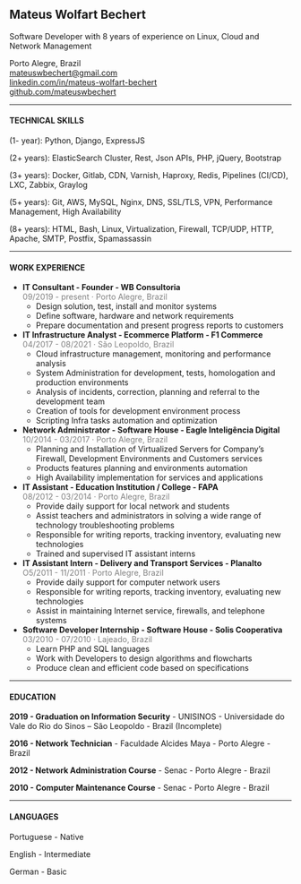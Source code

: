 ## Mateus Wolfart Bechert

Software Developer with 8 years of experience on Linux, Cloud and Network Management 

Porto Alegre, Brazil <br>
<mateuswbechert@gmail.com> <br>
[linkedin.com/in/mateus-wolfart-bechert](http://linkedin.com/in/mateus-wolfart-bechert) <br>
[github.com/mateuswbechert](http://github.com/mateuswbechert) <br>

--------

#### TECHNICAL SKILLS

(1- year): Python, Django, ExpressJS 

(2+ years): ElasticSearch Cluster, Rest, Json APIs, PHP, jQuery, Bootstrap

(3+ years): Docker, Gitlab, CDN, Varnish, Haproxy, Redis, Pipelines (CI/CD), LXC, Zabbix, Graylog

(5+ years): Git, AWS, MySQL, Nginx, DNS, SSL/TLS, VPN, Performance Management, High Availability

(8+ years): HTML, Bash, Linux, Virtualization, Firewall, TCP/UDP, HTTP, Apache, SMTP, Postfix, Spamassassin

--------

#### WORK EXPERIENCE
- **IT Consultant - Founder - WB Consultoria**<br>
  <span style="color: grey; font-size: 14px">09/2019 - present · Porto Alegre, Brazil</span>
  - Design solution, test, install and monitor systems
  - Define software, hardware and network requirements
  - Prepare documentation and present progress reports to customers
- **IT Infrastructure Analyst - Ecommerce Platform - F1 Commerce**<br>
  <span style="color: grey; font-size: 14px">04/2017 - 08/2021 · São Leopoldo, Brazil</span>
  - Cloud infrastructure management, monitoring and performance analysis
  - System Administration for development, tests, homologation and production environments
  - Analysis of incidents, correction, planning and referral to the development team
  - Creation of tools for development environment process
  - Scripting Infra tasks automation and optimization
- **Network Administrator - Software House - Eagle Inteligência Digital** <br>
  <span style="color: grey; font-size: 14px">10/2014 - 03/2017 · Porto Alegre, Brazil</span>
  - Planning and Installation of Virtualized Servers for Company’s Firewall, Development Environments and Customers services
  - Products features planning and environments automation
  - High Availability implementation for services and applications
- **IT Assistant - Education Institution / College - FAPA** <br>
  <span style="color: grey; font-size: 14px">08/2012 - 03/2014 · Porto Alegre, Brazil</span>
  - Provide daily support for local network and students
  - Assist teachers and administrators in solving a wide range of technology troubleshooting problems
  - Responsible for writing reports, tracking inventory, evaluating new technologies
  - Trained and supervised IT assistant interns
- **IT Assistant Intern - Delivery and Transport Services - Planalto**<br>
  <span style="color: grey; font-size: 14px">O5/2011 - 11/2011 · Porto Alegre, Brazil</span>
  - Provide daily support for computer network users
  - Responsible for writing reports, tracking inventory, evaluating new technologies
  -  Assist in maintaining Internet service, firewalls, and telephone systems
- **Software Developer Internship - Software House - Solis Cooperativa**<br>
  <span style="color: grey; font-size: 14px">03/2010 - 07/2010 · Lajeado, Brazil</span>
  - Learn PHP and SQL languages 
  - Work with Developers to design algorithms and flowcharts
  - Produce clean and efficient code based on specifications

---------

#### EDUCATION

**2019 - Graduation on Information Security** - UNISINOS - Universidade do Vale do Rio do Sinos – São Leopoldo - Brazil (Incomplete)

**2016 - Network Technician** - Faculdade Alcides Maya - Porto Alegre - Brazil

**2012 - Network Administration Course** - Senac - Porto Alegre - Brazil

**2010 - Computer Maintenance Course** - Senac - Porto Alegre - Brazil


--------------

#### LANGUAGES

Portuguese - Native

English - Intermediate

German - Basic

